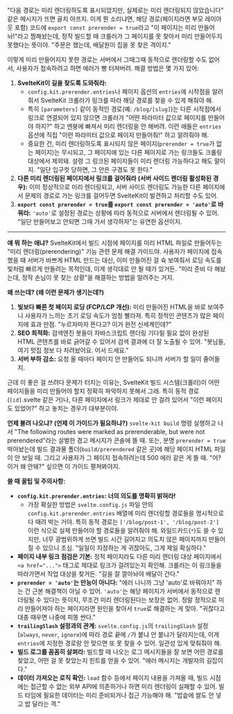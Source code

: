 "다음 경로는 미리 렌더링하도록 표시되었지만, 실제로는 미리 렌더링되지 않았습니다" 같은 메시지가 뜨면 골치 아프지. 이게 뭔 소리냐면, 해당 경로(페이지라면 부모 레이아웃 포함) 코드에 `export const prerender = true`라고 "이 페이지는 미리 만들어놔!"라고 찜해놨는데, 정작 빌드할 때 크롤러가 그 페이지를 못 찾아서 미리 만들어두지 못했다는 뜻이야. "주문은 했는데, 배달원이 집을 못 찾은 격이지."

이렇게 미리 만들어지지 못한 경로는 서버에서 그때그때 동적으로 렌더링할 수도 없어서, 사용자가 접속하려고 하면 에러가 빵 터져버려. 해결 방법은 몇 가지 있어:

1.  **SvelteKit이 길을 찾도록 도와줘라:**
    *   `config.kit.prerender.entries`나 페이지 옵션의 `entries`에 시작점을 알려줘서 SvelteKit 크롤러가 링크를 따라 해당 경로를 찾을 수 있게 해줘야 해.
    *   특히 `[parameters]` 같이 동적인 경로(예: `/blog/[slug]`)는 다른 시작점에서 링크로 연결되어 있지 않으면 크롤러가 "어떤 파라미터 값으로 페이지를 만들어야 하지?" 하고 멘붕에 빠져서 미리 렌더링을 안 해버려. 이런 애들은 `entries` 옵션에 직접 "이런 파라미터 값으로 페이지 만들어줘!" 하고 알려줘야 해.
    *   중요한 건, 미리 렌더링하도록 표시되지 않은 페이지(`prerender = true`가 없는 페이지)는 무시되고, 그 페이지에 있는 다른 페이지로 가는 링크들도 크롤링 대상에서 제외돼. 설령 그 링크된 페이지들이 미리 렌더링 가능하다고 해도 말이지. "일단 입구컷 당하면, 그 안은 구경도 못 한다."
2.  **다른 미리 렌더링된 페이지에서 링크를 걸어줘라 (서버 사이드 렌더링 활성화된 경우):** 이미 정상적으로 미리 렌더링되고, 서버 사이드 렌더링도 가능한 다른 페이지에서 문제의 경로로 가는 링크를 걸어두면 SvelteKit이 발견하고 처리할 수도 있어.
3.  **`export const prerender = true`를 `export const prerender = 'auto'`로 바꿔라:** `'auto'`로 설정된 경로는 상황에 따라 동적으로 서버에서 렌더링될 수 있어. "일단 만들어보고 안되면 그때 가서 생각하자"는 유연한 옵션이지.

---

**얘 뭐 하는 애냐?**
SvelteKit에서 빌드 시점에 페이지를 미리 HTML 파일로 만들어두는 "미리 렌더링(prerendering)" 기능 관련 문제 해결 가이드야. 사용자가 페이지에 접속했을 때 서버가 바쁘게 HTML 만드는 대신, 이미 만들어진 걸 슉 보여줘서 로딩 속도를 빛처럼 빠르게 만들려는 목적인데, 이게 생각대로 안 될 때가 있거든. "미리 준비 다 해놨는데, 정작 손님이 못 찾는 상황"을 해결하는 방법을 알려주는 거지.

**왜 쓰는데? (왜 이런 문제가 생기는데?)**
1.  **빛보다 빠른 첫 페이지 로딩 (FCP/LCP 개선):** 미리 만들어진 HTML을 바로 보여주니 사용자가 느끼는 초기 로딩 속도가 엄청 빨라져. 특히 정적인 콘텐츠가 많은 페이지에 효과 만점. "누르자마자 뜬다고? 이거 완전 신세계인데?"
2.  **SEO 최적화:** 검색엔진 봇들이 자바스크립트 렌더링 기다릴 필요 없이 완성된 HTML 콘텐츠를 바로 긁어갈 수 있어서 검색 결과에 더 잘 노출될 수 있어. "봇님들, 여기 맛집 정보 다 차려놨어요. 어서 드세요."
3.  **서버 부하 감소:** 요청 올 때마다 페이지 안 만들어도 되니까 서버가 할 일이 줄어들지.

근데 이 좋은 걸 쓰려다 문제가 터지는 이유는, SvelteKit 빌드 시스템(크롤러)이 어떤 페이지들을 미리 만들어야 할지 정확히 파악하지 못해서 그래. 특히 동적 경로(`[id]`.svelte 같은 거)나, 다른 페이지에서 링크가 제대로 안 걸려 있어서 "이런 페이지도 있었어?" 하고 놓치는 경우가 대부분이야.

**언제 불려 나오냐? (언제 이 가이드가 필요하냐?)**
`svelte-kit build` 명령 실행하고 나서 "The following routes were marked as prerenderable, but were not prerendered"라는 살벌한 경고 메시지가 콘솔에 뜰 때. 또는, 분명 `prerender = true` 박아놨는데 빌드 결과물 폴더(`build/prerendered` 같은 곳)에 해당 페이지 HTML 파일이 안 보일 때. 그리고 사용자가 그 페이지 접속하려는데 500 에러 같은 게 뜰 때. "어? 이거 왜 안돼?" 싶으면 이 가이드 펼쳐봐야지.

**쓸 때 꿀팁 및 주의사항:**
*   **`config.kit.prerender.entries`: 너의 의도를 명확히 밝혀라!**
    *   가장 확실한 방법은 `svelte.config.js` 파일 안의 `config.kit.prerender.entries` 배열에 미리 렌더링할 경로들을 명시적으로 다 때려 박는 거야. 특히 동적 경로는 `['/blog/post-1', '/blog/post-2']` 이런 식으로 실제 만들어야 할 경로들을 알려줘야 해. 와일드카드(`*`)도 쓸 수 있지만, 너무 광범위하게 쓰면 빌드 시간 길어지고 의도치 않은 페이지까지 만들어질 수 있으니 조심. "일일이 지정하는 게 귀찮아도, 그게 제일 확실하다."
*   **페이지 내부 링크 점검은 기본:** 정적 페이지라도 다른 미리 렌더링 대상 페이지에서 `<a href="...">` 태그로 제대로 링크가 걸려있는지 확인해. 크롤러는 이 링크들을 따라가면서 작업 대상을 찾거든. "길을 잘 깔아놔야 배달이 간다."
*   **`prerender = 'auto'`는 만능이 아니다:** "에러 나니까 그냥 'auto'로 바꿔야지" 하는 건 근본 해결책이 아닐 수 있어. `'auto'`는 해당 페이지가 서버에서 동적으로 렌더링될 수 있다는 뜻이지, 무조건 미리 렌더링된다는 보장은 없어. 정말 정적으로 미리 만들어져야 하는 페이지라면 원인을 찾아서 `true`로 해결하는 게 맞아. "귀찮다고 대충 때우면 나중에 피똥 싼다."
*   **`trailingSlash` 설정과의 관계:** `svelte.config.js`의 `trailingSlash` 설정 (`always`, `never`, `ignore`)에 따라 경로 끝에 `/`가 붙냐 안 붙냐가 달라지는데, 이게 `entries`에 지정한 경로랑 안 맞으면 또 못 찾을 수 있어. 일관성 있게 맞춰줘야 해.
*   **빌드 로그를 꼼꼼히 살펴라:** 빌드할 때 나오는 로그 메시지들을 잘 보면 어떤 경로를 찾았고, 어떤 걸 못 찾았는지 힌트를 얻을 수 있어. "에러 메시지는 개발자의 길잡이다."
*   **데이터 가져오는 로직 확인:** `load` 함수 등에서 페이지 내용을 가져올 때, 빌드 시점에는 접근할 수 없는 외부 API에 의존하거나 하면 미리 렌더링이 실패할 수 있어. 빌드 타임에 필요한 데이터는 미리 준비되거나 접근 가능해야 해. "밥솥에 쌀도 안 넣고 밥 달라는 격."